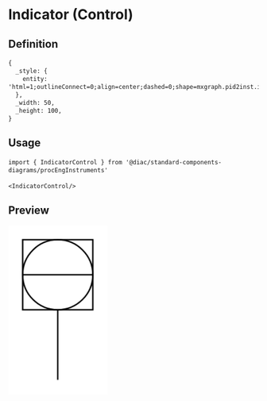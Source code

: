 # Indicator (Control)

## Definition

```
{
  _style: { 
    entity: 'html=1;outlineConnect=0;align=center;dashed=0;shape=mxgraph.pid2inst.indicator;mounting=room;overflow=fill;indType=ctrl',
  },
  _width: 50,
  _height: 100,
}
```

## Usage

```
import { IndicatorControl } from '@diac/standard-components-diagrams/procEngInstruments'

<IndicatorControl/>
```

## Preview

<img src="./indicator-control.png" width="200"/>

